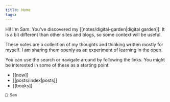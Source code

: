 ```yaml
---
title: Home
tags:
---
```


Hi! I'm Sam. You've discovered my [[notes/digital-garden|digital garden]]. It is a bit different than other sites and blogs, so some context will be useful.

These notes are a collection of my thoughts and thinking written mostly for myself. I am sharing them openly as an experiment of learning in the open.

You can use the search or navigate around by following the links. You might be interested in some of these as a starting point:

- [[now]]
- [[posts/index|posts]]
- [[books]]

```poetry
👋 Sam
```
